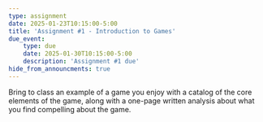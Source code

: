 ```yaml
---
type: assignment
date: 2025-01-23T10:15:00-5:00
title: 'Assignment #1 - Introduction to Games'
due_event: 
    type: due
    date: 2025-01-30T10:15:00-5:00
    description: 'Assignment #1 due'
hide_from_announcments: true
---
```

Bring to class an example of a game you enjoy with a catalog of the core elements of the game, along with a one-page written analysis about what you find compelling about the game.